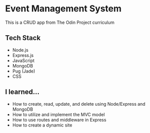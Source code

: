 # Event Management System

This is a CRUD app from The Odin Project curriculum

## Tech Stack

- Node.js
- Express.js
- JavaScript
- MongoDB
- Pug (Jade)
- CSS

## I learned...

- How to create, read, update, and delete using Node/Express and MongoDB
- How to utilize and implement the MVC model
- How to use routes and middleware in Express
- How to create a dynamic site
